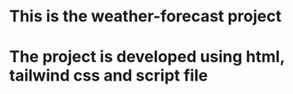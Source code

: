# This is the weather-forecast project
# The project is developed using html, tailwind css and script file 
